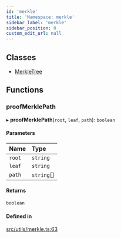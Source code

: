 ```yaml
---
id: 'merkle'
title: 'Namespace: merkle'
sidebar_label: 'merkle'
sidebar_position: 0
custom_edit_url: null
---
```


## Classes

- [MerkleTree](../classes/merkle.MerkleTree.md)

## Functions

### proofMerklePath

▸ **proofMerklePath**(`root`, `leaf`, `path`): `boolean`

#### Parameters

| Name   | Type       |
| :----- | :--------- |
| `root` | `string`   |
| `leaf` | `string`   |
| `path` | `string`[] |

#### Returns

`boolean`

#### Defined in

[src/utils/merkle.ts:63](https://github.com/0xs34n/starknet.js/blob/v5.19.5/src/utils/merkle.ts#L63)
